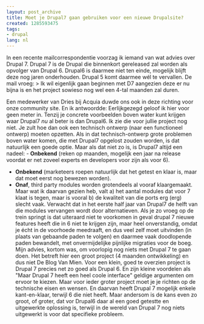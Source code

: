 ```yaml
---
layout: post_archive
title: Moet je Drupal7 gaan gebruiken voor een nieuwe Drupalsite?
created: 1285593475
tags:
- drupal
lang: nl
---
```

In een recente mailcorrespondentie voorzag ik iemand van wat advies over Drupal 7. Drupal 7 is de Drupal die binnenkort gereleased zal worden als opvolger van Drupal 6. Drupal6 is daarmee niet ten einde, mogelijk blijft deze nog jaren onderhouden. Drupal 5 komt daarmee wél te vervallen. De mail vroeg: > Ik wil eigenlijk gaan beginnen met D7 aangezien deze er nu bijna is en het project sowieso nog wel een 4-tal maanden zal duren.

Een medewerker van Dries bij Acquia duwde ons ook in deze richting voor onze community site. En ik antwoordde: Eerlijkgezegd geloof ik hier voor geen meter in. Tenzij je concrete voorbeelden boven water kunt krijgen waar Drupal7 _nu_ al beter is dan Drupal6. Ik zie die voor jullie project nog niet. Je zult hoe dan ook een technisch ontwerp (naar een functioneel ontwerp) moeten opzetten. Als in dat technisch-ontwerp grote problemen boven water komen, die met Drupal7 opgelost zouden worden, is dat natuurlijk een goede optie. Maar als dat niet zo is, is Drupal7 altijd een nadeel:  - **Onbekend** (reken op maanden, mogelijk een jaar na release voordat er net zoveel experts en developers voor zijn als voor 6).
 - **Onbekend** (marketeers roepen natuurlijk dat het getest en klaar is, maar dat moet eerst nog bewezen worden).
 - **Onaf**, third party modules worden grotendeels al vooraf klaargemaakt. Maar wat ik daarvan gezien heb, valt a) het aantal modules dat voor 7 klaat is tegen, maar is vooral b) de kwaliteit van die ports erg (erg) slecht vaak. Verwacht dat in het eerste half jaar van Drupal7 de helft van die modules vervangen wordt door alternatieven.
Als je zo vroeg op de trein springt is dat uiteraard niet te voorkomen in geval drupal 7 nieuwe features heeft die in 6 niet te krijgen zijn, maar heel onverstandig, omdat je écht in de voorhoede meedraaft, en dus veel zelf moet uitvinden (in plaats van gebaande paden te volgen) en daarmee vaak doodlopende paden bewandelt, met onvermijdelijke pijnlijke migraties voor de boeg. Mijn advies, kortom was, om voorlopig nog niets met Drupal 7 te gaan doen. Het betreft hier een groot project (4 maanden ontwikkeling) en dus niet De Blog Van Mien. Voor een klein, goed te overzien project is Drupal 7 precies net zo goed als Drupal 6. En zijn kleine voordelen als "Maar Drupal 7 heeft een heel coole interface" geldige argumenten om ervoor te kiezen. Maar voor ieder groter project moet je je richten op de technische eisen en wensen. En daarvan heeft Drupal 7 mogelijk enkele kant-en-klaar, terwijl 6 die niet heeft. Maar andersom is de kans even zo groot, of groter, dat vor Drupal6 daar al een goed getestte en uitgewerkte oplossing is, terwijl in de wereld van Drupal 7 nog niets uitgewerkt is voor dat specifieke probleem. 
